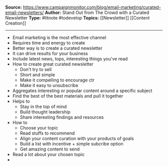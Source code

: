 **Source:** https://www.campaignmonitor.com/blog/email-marketing/curated-email-newsletters/
**Author:** Stand Out from The Crowd with a Curated Newsletter
**Type:** #litnote #todevelop 
**Topics:** [[Newsletter]] [[Content Creation]] 

----
- Email marketing is the most effective channel
- Requires time and energy to create
- Better way is to create a curated newsletter
- It can drive results for your business
- Include latest news, tops, interesting things you've read
- How to create great curated newsletter
	- Don't try to sell
	- Short and simple
	- Make it compelling to encourage ctr
	- Make it easy to unsubscribe
- Aggregates interesting or popular content around a specific subject
- Find the best of the best materials and pull it together
- Helps to
	- Stay in the top of mind
	- Build thought leadership
	- Share interesting findings and resources
- How to
	- Choose your topic
	- Read stuffs to recommend
	- Align your content curation with your products of goals
	- Build a list with incentive + simple subcribe option
	- Get amazing content to send 
- Read a lot about your chosen topic
- 